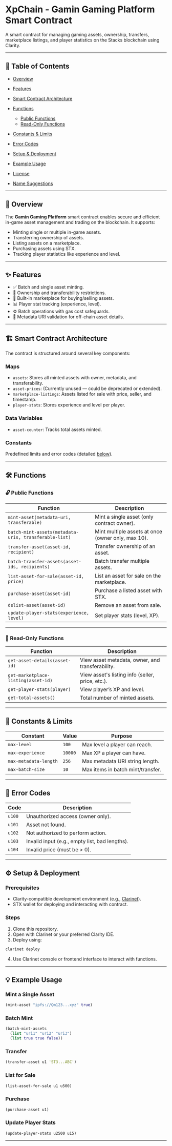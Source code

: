 

# XpChain - Gamin Gaming Platform Smart Contract

A smart contract for managing gaming assets, ownership, transfers, marketplace listings, and player statistics on the Stacks blockchain using Clarity.

---

## 📜 Table of Contents

* [Overview](#overview)
* [Features](#features)
* [Smart Contract Architecture](#smart-contract-architecture)
* [Functions](#functions)

  * [Public Functions](#public-functions)
  * [Read-Only Functions](#read-only-functions)
* [Constants & Limits](#constants--limits)
* [Error Codes](#error-codes)
* [Setup & Deployment](#setup--deployment)
* [Example Usage](#example-usage)
* [License](#license)
* [Name Suggestions](#name-suggestions)

---

## 📖 Overview

The **Gamin Gaming Platform** smart contract enables secure and efficient in-game asset management and trading on the blockchain. It supports:

* Minting single or multiple in-game assets.
* Transferring ownership of assets.
* Listing assets on a marketplace.
* Purchasing assets using STX.
* Tracking player statistics like experience and level.

---

## ✨ Features

* ✅ Batch and single asset minting.
* 🔐 Ownership and transferability restrictions.
* 🏪 Built-in marketplace for buying/selling assets.
* 📊 Player stat tracking (experience, level).
* ⚙️ Batch operations with gas cost safeguards.
* 📎 Metadata URI validation for off-chain asset details.

---

## 🏗️ Smart Contract Architecture

The contract is structured around several key components:

### Maps

* `assets`: Stores all minted assets with owner, metadata, and transferability.
* `asset-prices`: (Currently unused — could be deprecated or extended).
* `marketplace-listings`: Assets listed for sale with price, seller, and timestamp.
* `player-stats`: Stores experience and level per player.

### Data Variables

* `asset-counter`: Tracks total assets minted.

### Constants

Predefined limits and error codes (detailed [below](#constants--limits)).

---

## 🛠️ Functions

### 🔓 Public Functions

| Function                                              | Description                                        |
| ----------------------------------------------------- | -------------------------------------------------- |
| `mint-asset(metadata-uri, transferable)`              | Mint a single asset (only contract owner).         |
| `batch-mint-assets(metadata-uris, transferable-list)` | Mint multiple assets at once (owner only, max 10). |
| `transfer-asset(asset-id, recipient)`                 | Transfer ownership of an asset.                    |
| `batch-transfer-assets(asset-ids, recipients)`        | Batch transfer multiple assets.                    |
| `list-asset-for-sale(asset-id, price)`                | List an asset for sale on the marketplace.         |
| `purchase-asset(asset-id)`                            | Purchase a listed asset with STX.                  |
| `delist-asset(asset-id)`                              | Remove an asset from sale.                         |
| `update-player-stats(experience, level)`              | Set player stats (level, XP).                      |

---

### 📖 Read-Only Functions

| Function                            | Description                                      |
| ----------------------------------- | ------------------------------------------------ |
| `get-asset-details(asset-id)`       | View asset metadata, owner, and transferability. |
| `get-marketplace-listing(asset-id)` | View asset's listing info (seller, price, etc.). |
| `get-player-stats(player)`          | View player’s XP and level.                      |
| `get-total-assets()`                | Total number of minted assets.                   |

---

## 🔐 Constants & Limits

| Constant              | Value   | Purpose                           |
| --------------------- | ------- | --------------------------------- |
| `max-level`           | `100`   | Max level a player can reach.     |
| `max-experience`      | `10000` | Max XP a player can have.         |
| `max-metadata-length` | `256`   | Max metadata URI string length.   |
| `max-batch-size`      | `10`    | Max items in batch mint/transfer. |

---

## 🚫 Error Codes

| Code   | Description                                    |
| ------ | ---------------------------------------------- |
| `u100` | Unauthorized access (owner only).              |
| `u101` | Asset not found.                               |
| `u102` | Not authorized to perform action.              |
| `u103` | Invalid input (e.g., empty list, bad lengths). |
| `u104` | Invalid price (must be > 0).                   |

---

## ⚙️ Setup & Deployment

### Prerequisites

* Clarity-compatible development environment (e.g., [Clarinet](https://github.com/hirosystems/clarinet)).
* STX wallet for deploying and interacting with contract.

### Steps

1. Clone this repository.
2. Open with Clarinet or your preferred Clarity IDE.
3. Deploy using:

```bash
clarinet deploy
```

4. Use Clarinet console or frontend interface to interact with functions.

---

## 💡 Example Usage

### Mint a Single Asset

```clojure
(mint-asset "ipfs://Qm123...xyz" true)
```

### Batch Mint

```clojure
(batch-mint-assets
  (list "uri1" "uri2" "uri3")
  (list true true false))
```

### Transfer

```clojure
(transfer-asset u1 'ST3...ABC')
```

### List for Sale

```clojure
(list-asset-for-sale u1 u500)
```

### Purchase

```clojure
(purchase-asset u1)
```

### Update Player Stats

```clojure
(update-player-stats u2500 u15)
```

---
